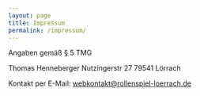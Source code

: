 ```yaml
---
layout: page
title: Impressum
permalink: /impressum/
---
```

Angaben gemäß § 5 TMG

Thomas Henneberger
Nutzingerstr 27
79541 Lörrach

Kontakt per E-Mail: webkontakt@rollenspiel-loerrach.de
